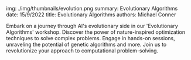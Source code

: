 img: ./img/thumbnails/evolution.png
summary: Evolutionary Algorithms
date: 15/9/2022
title: Evolutionary Algorithms
authors: Michael Conner

Embark on a journey through AI's evolutionary side in our 'Evolutionary Algorithms' workshop. Discover the power of nature-inspired optimization techniques to solve complex problems. Engage in hands-on sessions, unraveling the potential of genetic algorithms and more. Join us to revolutionize your approach to computational problem-solving.